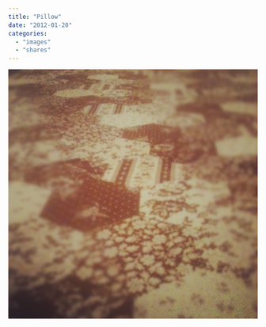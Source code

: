 ```yaml
---
title: "Pillow"
date: "2012-01-20"
categories: 
  - "images"
  - "shares"
---
```


![](images/tumblr_ly427gTPeM1qz4vrlo1_640.jpg)
